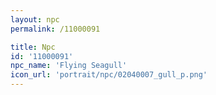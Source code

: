 ```yaml
---
layout: npc
permalink: /11000091

title: Npc
id: '11000091'
npc_name: 'Flying Seagull'
icon_url: 'portrait/npc/02040007_gull_p.png'
---
```

